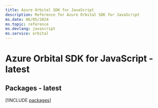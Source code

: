 ```yaml
---
title: Azure Orbital SDK for JavaScript
description: Reference for Azure Orbital SDK for JavaScript
ms.date: 06/05/2024
ms.topic: reference
ms.devlang: javascript
ms.service: orbital
---
```

# Azure Orbital SDK for JavaScript - latest
## Packages - latest
[!INCLUDE [packages](orbital-index.md)]